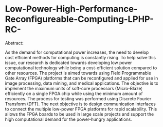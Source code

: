 # Low-Power-High-Performance-Reconfigureable-Computing-LPHP-RC-

Abstract:

As the demand for computational power increases, the need to develop cost efficient methods for computing is constantly rising. To help solve this issue, our research is dedicated towards developing low power computational technology while being a cost-efficient solution compared to other resources. The project is aimed towards using Field Programmable Gate Array (FPGA) platforms that can be reconfigured and applied for use in image processing, data mining, and medical applications. The objective is to implement the maximum units of soft-core processors (Micro-Blaze) efficiently on a single FPGA chip while using the minimum amount of resources. The process for testing was performed using Discrete Fourier Transform (DFT). The next objective is to design communication interfaces to connect the multiple low-power FPGA platforms for rapid scalability. This allows the FPGA boards to be used in large scale projects and support the high computational demand for the power-hungry applications.
